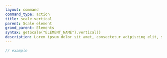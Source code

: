 ```yaml
---
layout: command
command_type: action
title: scale.vertical
parent: Scale element
grand_parent: Elements
syntax: getScale("ELEMENT_NAME").vertical()
description: Lorem ipsum dolor sit amet, consectetur adipiscing elit, sed do eiusmod tempor incididunt ut labore et dolore magna aliqua. Ut enim ad minim veniam, quis nostrud exercitation ullamco laboris nisi ut aliquip ex ea commodo consequat.
---
```


```javascript
// example
```